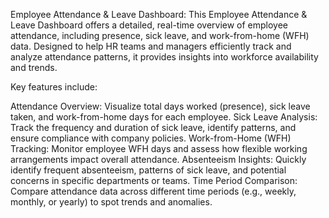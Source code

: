 Employee Attendance & Leave Dashboard:
This Employee Attendance & Leave Dashboard offers a detailed, real-time overview of employee attendance, including presence, sick leave, 
and work-from-home (WFH) data. Designed to help HR teams and managers efficiently track and analyze attendance patterns, it provides insights into workforce availability and trends.

Key features include:

Attendance Overview: Visualize total days worked (presence), sick leave taken, and work-from-home days for each employee.
Sick Leave Analysis: Track the frequency and duration of sick leave, identify patterns, and ensure compliance with company policies.
Work-from-Home (WFH) Tracking: Monitor employee WFH days and assess how flexible working arrangements impact overall attendance.
Absenteeism Insights: Quickly identify frequent absenteeism, patterns of sick leave, and potential concerns in specific departments or teams.
Time Period Comparison: Compare attendance data across different time periods (e.g., weekly, monthly, or yearly) to spot trends and anomalies.
